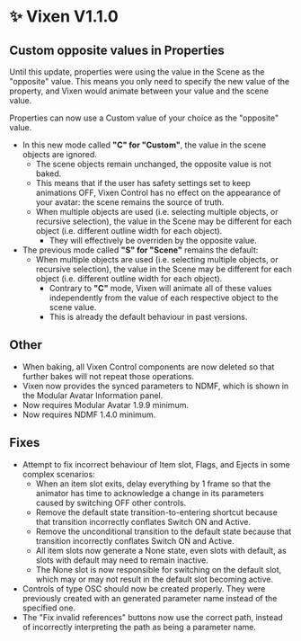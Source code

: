 ﻿---
unlisted: true
---

# ✨ Vixen V1.1.0

## Custom opposite values in Properties

Until this update, properties were using the value in the Scene as the "opposite" value.
This means you only need to specify the new value of the property, and Vixen would animate between your value and the scene value.

Properties can now use a Custom value of your choice as the "opposite" value.
- In this new mode called **"C" for "Custom"**, the value in the scene objects are ignored.
  - The scene objects remain unchanged, the opposite value is not baked.
  - This means that if the user has safety settings set to keep animations OFF, Vixen Control has no effect on the appearance of your avatar: the scene remains the source of truth.
  - When multiple objects are used (i.e. selecting multiple objects, or recursive selection), the value in the Scene may be different for each object (i.e. different outline width for each object).
    - They will effectively be overriden by the opposite value.
- The previous mode called **"S" for "Scene"** remains the default:
  - When multiple objects are used (i.e. selecting multiple objects, or recursive selection), the value in the Scene may be different for each object (i.e. different outline width for each object).
    - Contrary to **"C"** mode, Vixen will animate all of these values independently from the value of each respective object to the scene value.
    - This is already the default behaviour in past versions.

## Other

- When baking, all Vixen Control components are now deleted so that further bakes will not repeat those operations.
- Vixen now provides the synced parameters to NDMF, which is shown in the Modular Avatar Information panel.
- Now requires Modular Avatar 1.9.9 minimum.
- Now requires NDMF 1.4.0 minimum.

## Fixes

- Attempt to fix incorrect behaviour of Item slot, Flags, and Ejects in some complex scenarios:
  - When an item slot exits, delay everything by 1 frame so that the animator has time to acknowledge a change in its parameters caused by switching OFF other controls.
  - Remove the default state transition-to-entering shortcut because that transition incorrectly conflates Switch ON and Active.
  - Remove the unconditional transition to the default state because that transition incorrectly conflates Switch ON and Active.
  - All item slots now generate a None state, even slots with default, as slots with default may need to remain inactive.
  - The None slot is now responsible for switching on the default slot, which may or may not result in the default slot becoming active.
- Controls of type OSC should now be created properly. They were previously created with an generated parameter name instead of the specified one.
- The "Fix invalid references" buttons now use the correct path, instead of incorrectly interpreting the path as being a parameter name.
